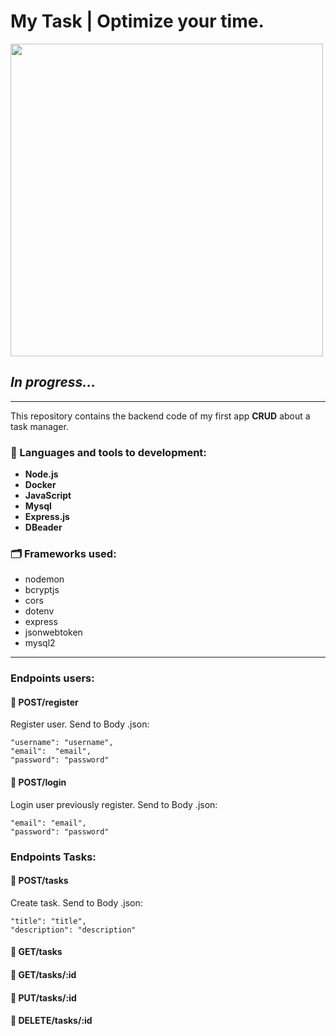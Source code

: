 <h1>My Task | Optimize your time. </h1>

<p align="start">
<img width="500px"  src="https://skillicons.dev/icons?i=js,nodejs,npm,mysql,express,docker,postman,git,github,perline=10"  />
</p>

<h2><i>In progress...</i></h2>

<hr>

This repository contains the backend code of my first app <strong>CRUD</strong> about a task manager.

<h3>&#128640;  Languages and tools to development:</h3>


- <strong> Node.js </strong>  
- <strong>Docker</strong>
- <strong> JavaScript </strong>
- <strong> Mysql</strong> 
- <strong> Express.js </strong>
- <strong>DBeader </strong>

<h3>🗂️ Frameworks used: </h3>

- nodemon
- bcryptjs
- cors
- dotenv
- express
- jsonwebtoken
- mysql2

<hr>

<h3>Endpoints users: </h3>

<h4>&#128640; POST/register </h4>

Register user. Send to Body .json:

 
    "username": "username",
    "email":  "email",
    "password": "password"   



<h4>&#128640; POST/login </h4>

Login user previously register. Send to Body .json:

    
    "email": "email",
    "password": "password"
    

<h3>Endpoints Tasks: </h3>

<h4>&#128640; POST/tasks </h4>

Create task. Send to Body .json:

    "title": "title",
    "description": "description"



<h4>&#128640; GET/tasks </h4>

<h4>&#128640; GET/tasks/:id </h4>

<h4>&#128640; PUT/tasks/:id </h4>

<h4>&#128640; DELETE/tasks/:id </h4>


